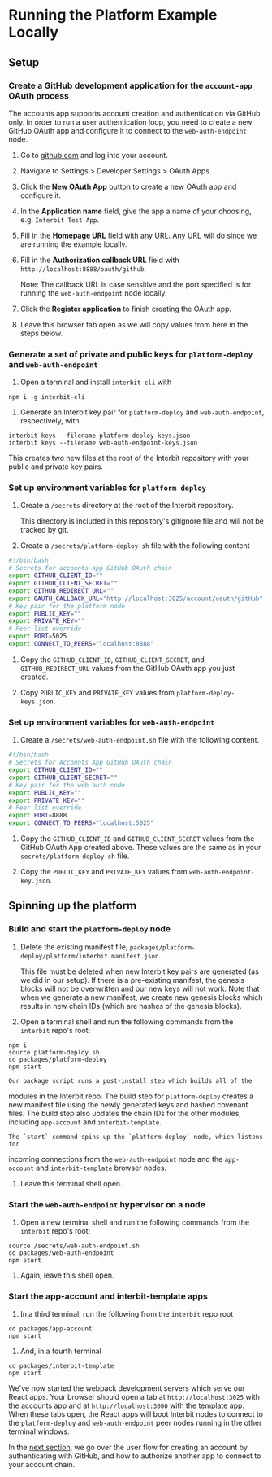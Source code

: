 # Running the Platform Example Locally

## Setup

### Create a GitHub development application for the `account-app` OAuth process

The accounts app supports account creation and authentication via GitHub only. 
In order to run a user authentication loop, you need to create a new GitHub 
OAuth app and configure it to connect to the `web-auth-endpoint` node.

1. Go to [github.com](https://github.com) and log into your account.

1. Navigate to Settings > Developer Settings > OAuth Apps.

1. Click the **New OAuth App** button to create a new OAuth app and configure 
it.

1. In the **Application name** field, give the app a name of your choosing, 
e.g. `Interbit Test App`.

1. Fill in the **Homepage URL** field with any URL. Any URL will do since we 
are running the example locally.

1. Fill in the **Authorization callback URL** field with 
`http://localhost:8888/oauth/github`.

   Note: The callback URL is case sensitive and the port specified is for 
running the `web-auth-endpoint` node locally.

1.  Click the **Register application** to finish creating the OAuth app.

1. Leave this browser tab open as we will copy values from here in the steps 
below. 


### Generate a set of private and public keys for `platform-deploy` and `web-auth-endpoint`

1. Open a terminal and install `interbit-cli` with
```
npm i -g interbit-cli
```
1. Generate an Interbit key pair for `platform-deploy` and 
`web-auth-endpoint`, respectively, with
```
interbit keys --filename platform-deploy-keys.json
interbit keys --filename web-auth-endpoint-keys.json
```

  This creates two new files at the root of the Interbit repository with your 
  public and private key pairs. 


### Set up environment variables for `platform deploy`

1. Create a `/secrets` directory at the root of the Interbit repository. 

   This directory is included in this repository's gitignore file and will not 
be tracked by git.

1. Create a `/secrets/platform-deploy.sh` file with the following content
```bash
#!/bin/bash
# Secrets for accounts app GitHub OAuth chain
export GITHUB_CLIENT_ID=""
export GITHUB_CLIENT_SECRET=""
export GITHUB_REDIRECT_URL=""
export OAUTH_CALLBACK_URL="http://localhost:3025/account/oauth/gitHub"
# Key pair for the platform node
export PUBLIC_KEY=""
export PRIVATE_KEY=""
# Peer list override
export PORT=5025
export CONNECT_TO_PEERS="localhost:8888"
```

1. Copy the `GITHUB_CLIENT_ID`, `GITHUB_CLIENT_SECRET`, and 
`GITHUB_REDIRECT_URL` values from the GitHub OAuth app you just created. 

1. Copy `PUBLIC_KEY` and `PRIVATE_KEY` values from `platform-deploy-keys.json`.


### Set up environment variables for `web-auth-endpoint`

1. Create a `/secrets/web-auth-endpoint.sh` file with the following content. 
```bash
#!/bin/bash
# Secrets for Accounts App GitHub OAuth chain
export GITHUB_CLIENT_ID=""
export GITHUB_CLIENT_SECRET=""
# Key pair for the web auth node
export PUBLIC_KEY=""
export PRIVATE_KEY=""
# Peer list override
export PORT=8888
export CONNECT_TO_PEERS="localhost:5025"
```

1. Copy the `GITHUB_CLIENT_ID` and `GITHUB_CLIENT_SECRET` values from the 
GitHub OAuth App created above. These values are the same as in your 
`secrets/platform-deploy.sh` file.

1. Copy the `PUBLIC_KEY` and `PRIVATE_KEY` values from 
`web-auth-endpoint-key.json`.


## Spinning up the platform 

### Build and start the `platform-deploy` node

1. Delete the existing manifest file, 
`packages/platform-deploy/platform/interbit.manifest.json`. 

   This file must be deleted when new Interbit key pairs are generated (as we 
did in our setup). If there is a pre-existing manifest, the genesis blocks 
will not be overwritten and our new keys will not work. Note that when we 
generate a new manifest, we create new genesis blocks which results in new 
chain IDs (which are hashes of the genesis blocks). 

1. Open a terminal shell and run the following commands from the `interbit`
repo's root:
```
npm i
source platform-deploy.sh
cd packages/platform-deploy
npm start
```

    Our package script runs a post-install step which builds all of the 
modules in the Interbit repo. The build step for `platform-deploy` creates a 
new manifest file using the newly generated keys and hashed covenant files. 
The build step also updates the chain IDs for the other modules, including 
`app-account` and `interbit-template`. 

    The `start` command spins up the `platform-deploy` node, which listens for 
incoming connections from the `web-auth-endpoint` node and the 
`app-account` and `interbit-template` browser nodes. 

1. Leave this terminal shell open. 


### Start the `web-auth-endpoint` hypervisor on a node

1. Open a new terminal shell and run the following commands from the `interbit` 
repo's root: 
```
source /secrets/web-auth-endpoint.sh
cd packages/web-auth-endpoint
npm start
```

1. Again, leave this shell open. 


### Start the app-account and interbit-template apps

1. In a third terminal, run the following from the `interbit` repo root
```
cd packages/app-account
npm start
```

1. And, in a fourth terminal 
```
cd packages/interbit-template
npm start
```

We've now started the webpack development servers which serve our React apps. 
Your browser should open a tab at `http://localhost:3025` with the accounts 
app and at `http://localhost:3000` with the template app. When these tabs
open, the React apps will boot Interbit nodes to connect to the 
`platform-deploy` and `web-auth-endpoint` peer nodes running in the other 
terminal windows. 

In the [next section](user-walk-through.md),  we go over the user flow for 
creating an account by authenticating with GitHub, and how to authorize 
another app to connect to your account chain.
